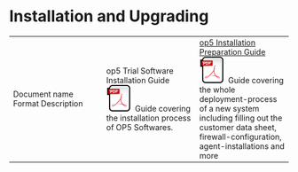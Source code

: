 # Installation and Upgrading

<table>
<colgroup>
<col width="33%" />
<col width="33%" />
<col width="33%" />
</colgroup>
<tbody>
<tr class="odd">
<td align="left">Document name
Format
Description</td>
<td align="left">op5 Trial Software Installation Guide
<img src="attachments/16482363/17269630.png" />
Guide covering the installation process of OP5 Softwares.</td>
<td align="left"><a href="attachments/16482363/17269631.pdf">op5 Installation Preparation Guide</a>
<img src="attachments/16482363/17269630.png" />
Guide covering the whole deployment-process of a new system including filling out the customer data sheet, firewall-configuration, agent-installations and more</td>
</tr>
</tbody>
</table>
